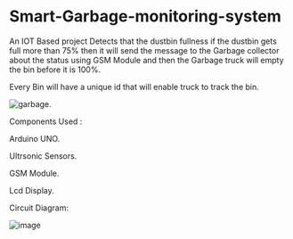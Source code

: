 # Smart-Garbage-monitoring-system
An IOT Based project Detects that the dustbin fullness if the dustbin gets full more than 75% then it will send the message to the Garbage collector about the status using GSM Module and then the Garbage truck will empty the bin before it is 100%.

Every Bin will have a unique id that will enable truck to track the bin.

![garbage](https://user-images.githubusercontent.com/67065247/197192543-9815c06c-93ab-47a3-bad1-966ad87b8f13.png).

Components Used :

Arduino UNO.

Ultrsonic Sensors.

GSM Module.

Lcd Display.

Circuit Diagram:

![image](https://user-images.githubusercontent.com/67065247/197192823-af55bb34-021a-4d90-af4f-ca291932fa1b.png)

